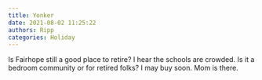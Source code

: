 ```yaml
---
title: Yonker
date: 2021-08-02 11:25:22
authors: Ripp
categories: Holiday
---
```


 Is Fairhope still a good place to retire?
I hear the schools are crowded. Is it a bedroom community or for retired folks?
I may buy soon. Mom is there.